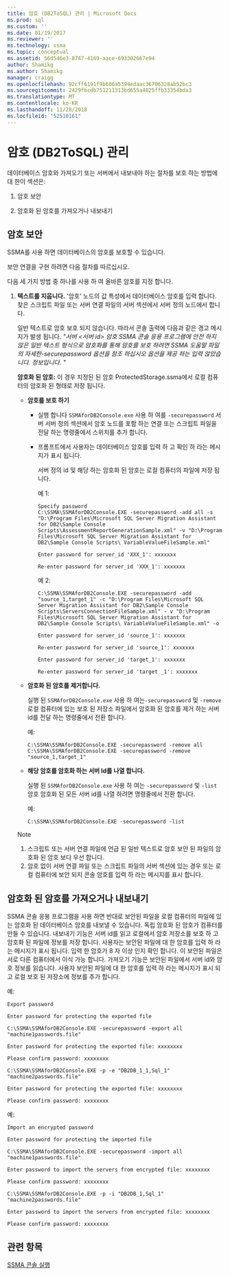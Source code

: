 ```yaml
---
title: 암호 (DB2ToSQL) 관리 | Microsoft Docs
ms.prod: sql
ms.custom: ''
ms.date: 01/19/2017
ms.reviewer: ''
ms.technology: ssma
ms.topic: conceptual
ms.assetid: 56d546e3-8747-4169-aace-693302667e94
author: Shamikg
ms.author: Shamikg
manager: craigg
ms.openlocfilehash: 92cff6191f9b606a5394edaac36706328ab52bc3
ms.sourcegitcommit: 2429fbcdb751211313bd655a4825ffb33354bda3
ms.translationtype: MT
ms.contentlocale: ko-KR
ms.lasthandoff: 11/28/2018
ms.locfileid: "52510161"
---
```

# <a name="managing-passwords-db2tosql"></a>암호 (DB2ToSQL) 관리
데이터베이스 암호와 가져오기 또는 서버에서 내보내야 하는 절차를 보호 하는 방법에 대 한이 섹션은:  
  
1.  암호 보안  
  
2.  암호화 된 암호를 가져오거나 내보내기  
  
## <a name="securing-password"></a>암호 보안  
SSMA를 사용 하면 데이터베이스의 암호를 보호할 수 있습니다.  
  
보안 연결을 구현 하려면 다음 절차를 따르십시오.  
  
다음 세 가지 방법 중 하나를 사용 하 여 올바른 암호를 지정 합니다.  
  
1.  **텍스트를 지웁니다.** '암호' 노드의 값 특성에서 데이터베이스 암호를 입력 합니다. 찾은 스크립트 파일 또는 서버 연결 파일의 서버 섹션에서 서버 정의 노드에서 합니다.  
  
    일반 텍스트로 암호 보호 되지 않습니다. 따라서 콘솔 출력에 다음과 같은 경고 메시지가 발생 됩니다. *"서버 &lt;서버 id&gt; 암호 SSMA 콘솔 응용 프로그램에 안전 하지 않은 일반 텍스트 형식으로 암호화를 통해 암호를 보호 하려면 SSMA 도움말 파일의 자세한-securepassword 옵션을 참조 하십시오 옵션을 제공 하는 입력 않았습니다. 정보입니다. "*  
  
    **암호화 된 암호:** 이 경우 지정된 된 암호 ProtectedStorage.ssma에서 로컬 컴퓨터의 암호화 된 형태로 저장 됩니다.  
  
    -   **암호를 보호 하기**  
  
        -   실행 합니다 `SSMAforDB2Console.exe` 사용 하 여를 `-securepassword` 서버 서버 정의 섹션에서 암호 노드를 포함 하는 연결 또는 스크립트 파일을 전달 하는 명령줄에서 스위치를 추가 합니다.  
  
        -   프롬프트에서 사용자는 데이터베이스 암호를 입력 하 고 확인 하 라는 메시지가 표시 됩니다.  
  
            서버 정의 id 및 해당 하는 암호화 된 암호는 로컬 컴퓨터의 파일에 저장 됩니다.  
            
            예 1:
            
                Specify password
                C:\SSMA\SSMAforDB2Console.EXE -securepassword -add all -s "D:\Program Files\Microsoft SQL Server Migration Assistant for DB2\Sample Console Scripts\AssessmentReportGenerationSample.xml" -v "D:\Program Files\Microsoft SQL Server Migration Assistant for DB2\Sample Console Scripts\ VariableValueFileSample.xml"
                
                Enter password for server_id 'XXX_1': xxxxxxx
                
                Re-enter password for server_id 'XXX_1': xxxxxxx
            
            예 2:
            
                C:\SSMA\SSMAforDB2Console.EXE -securepassword -add "source_1,target_1" -c "D:\Program Files\Microsoft SQL Server Migration Assistant for DB2\Sample Console Scripts\ServersConnectionFileSample.xml" - v "D:\Program Files\Microsoft SQL Server Migration Assistant for DB2\Sample Console Scripts\ VariableValueFileSample.xml" -o
                
                Enter password for server_id 'source_1': xxxxxxx
                
                Re-enter password for server_id 'source_1': xxxxxxx
                
                Enter password for server_id 'target_1': xxxxxxx
                
                Re-enter password for server_id 'target _1': xxxxxxx  
    
    -   **암호화 된 암호를 제거합니다.**  
  
        실행 된 `SSMAforDB2Console.exe` 사용 하 여는`-securepassword` 및 `-remove` 로컬 컴퓨터에 있는 보호 된 저장소 파일에서 암호화 된 암호를 제거 하는 서버 id를 전달 하는 명령줄에서 전환 합니다.  
  
        예:  
        
            C:\SSMA\SSMAforDB2Console.EXE -securepassword -remove all
            C:\SSMA\SSMAforDB2Console.EXE -securepassword -remove "source_1,target_1"  
  
    -   **해당 암호를 암호화 하는 서버 Id를 나열 합니다.**  
  
        실행 된 `SSMAforDB2Console.exe` 사용 하 여는 `-securepassword` 및 `-list` 암호 암호화 된 모든 서버 id를 나열 하려면 명령줄에서 전환 합니다.  
  
        예:  
        
            C:\SSMA\SSMAforDB2Console.EXE -securepassword -list  

  
    > [!NOTE]  
    > 1.  스크립트 또는 서버 연결 파일에 언급 된 일반 텍스트로 암호 보안 된 파일의 암호화 된 암호 보다 우선 합니다.  
    > 2.  암호 없이 서버 연결 파일 또는 스크립트 파일의 서버 섹션에 있는 경우 또는 로컬 컴퓨터에 보안 되지 콘솔 암호를 입력 하 라는 메시지를 표시 합니다.  
  
## <a name="exporting-or-importing-encrypted-passwords"></a>암호화 된 암호를 가져오거나 내보내기  
SSMA 콘솔 응용 프로그램을 사용 하면 반대로 보안된 파일을 로컬 컴퓨터의 파일에 있는 암호화 된 데이터베이스 암호를 내보낼 수 있습니다. 독립 암호화 된 암호가 컴퓨터를 만들 수 있습니다. 내보내기 기능은 서버 id를 읽고 로컬에서 암호 저장소를 보호 하 고 암호화 된 파일에 정보를 저장 합니다. 사용자는 보안된 파일에 대 한 암호를 입력 하 라는 메시지가 표시 됩니다. 입력 한 암호가 8 자 이상 인지 확인 합니다. 이 보안된 파일은 서로 다른 컴퓨터에서 이식 가능 합니다. 가져오기 기능은 보안된 파일에서 서버 id와 암호 정보를 읽습니다. 사용자 보안된 파일에 대 한 암호를 입력 하 라는 메시지가 표시 되 고 로컬 보호 된 저장소에 정보를 추가 합니다.  
  
예:  

    Export password
    
    Enter password for protecting the exported file
    
    C:\SSMA\SSMAforDB2Console.EXE -securepassword -export all "machine1passwords.file"
    
    Enter password for protecting the exported file: xxxxxxxx
    
    Please confirm password: xxxxxxxx
    
    C:\SSMA\SSMAforDB2Console.EXE -p -e "DB2DB_1_1,Sql_1" "machine2passwords.file"
    
    Enter password for protecting the exported file: xxxxxxxx
    
    Please confirm password: xxxxxxxx  
  
예:  

    Import an encrypted password
    
    Enter password for protecting the imported file
    
    C:\SSMA\SSMAforDB2Console.EXE -securepassword -import all "machine1passwords.file"
    
    Enter password to import the servers from encrypted file: xxxxxxxx
    
    Please confirm password: xxxxxxxx
    
    C:\SSMA\SSMAforDB2Console.EXE -p -i "DB2DB_1,Sql_1" "machine2passwords.file"
    
    Enter password to import the servers from encrypted file: xxxxxxxx
    
    Please confirm password: xxxxxxxx

  
## <a name="see-also"></a>관련 항목  
[SSMA 콘솔 실행](https://msdn.microsoft.com/ce63f633-067d-4f04-b8e9-e1abd7ec740b)  
  
